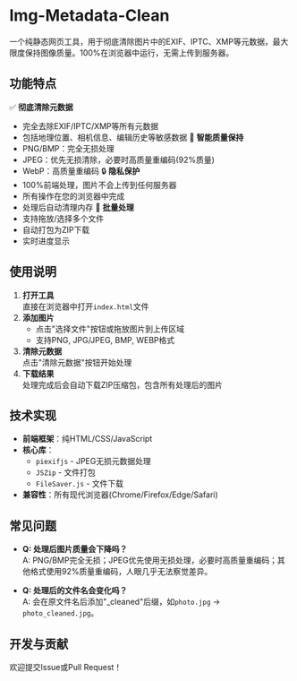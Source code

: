 # Img-Metadata-Clean
一个纯静态网页工具，用于彻底清除图片中的EXIF、IPTC、XMP等元数据，最大限度保持图像质量。100%在浏览器中运行，无需上传到服务器。
## 功能特点
✅ **彻底清除元数据**  
- 完全去除EXIF/IPTC/XMP等所有元数据
- 包括地理位置、相机信息、编辑历史等敏感数据
🎯 **智能质量保持**  
- PNG/BMP：完全无损处理
- JPEG：优先无损清除，必要时高质量重编码(92%质量)
- WebP：高质量重编码
🔒 **隐私保护**  
- 100%前端处理，图片不会上传到任何服务器
- 所有操作在您的浏览器中完成
- 处理后自动清理内存
🚀 **批量处理**  
- 支持拖放/选择多个文件
- 自动打包为ZIP下载
- 实时进度显示
## 使用说明
1. **打开工具**  
   直接在浏览器中打开`index.html`文件
2. **添加图片**  
   - 点击"选择文件"按钮或拖放图片到上传区域
   - 支持PNG, JPG/JPEG, BMP, WEBP格式
3. **清除元数据**  
   点击"清除元数据"按钮开始处理
4. **下载结果**  
   处理完成后会自动下载ZIP压缩包，包含所有处理后的图片
## 技术实现
- **前端框架**：纯HTML/CSS/JavaScript
- **核心库**：
  - `piexifjs` - JPEG无损元数据处理
  - `JSZip` - 文件打包
  - `FileSaver.js` - 文件下载
- **兼容性**：所有现代浏览器(Chrome/Firefox/Edge/Safari)
## 常见问题

*   **Q: 处理后图片质量会下降吗？**  
    A: PNG/BMP完全无损；JPEG优先使用无损处理，必要时高质量重编码；其他格式使用92%质量重编码，人眼几乎无法察觉差异。

*   **Q: 处理后的文件名会变化吗？**  
    A: 会在原文件名后添加"_cleaned"后缀，如`photo.jpg` → `photo_cleaned.jpg`。

## 开发与贡献
欢迎提交Issue或Pull Request！
